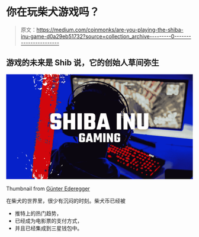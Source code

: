# 你在玩柴犬游戏吗？

> 原文：<https://medium.com/coinmonks/are-you-playing-the-shiba-inu-game-d0a29eb51732?source=collection_archive---------0----------------------->

## 游戏的未来是 Shib 说，它的创始人草间弥生

![](img/c909d70196773ee8944c3ec776683010.png)

Thumbnail from [Günter Ederegger](https://medium.com/u/4f0c50d16421?source=post_page-----d0a29eb51732--------------------------------)

在柴犬的世界里，很少有沉闷的时刻。柴犬币已经被

*   推特上的热门趋势，
*   已经成为电影票的支付方式，
*   并且已经集成到三星钱包中。